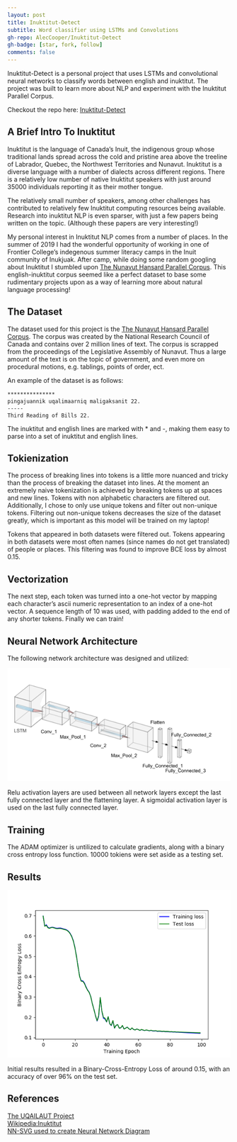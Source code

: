 ```yaml
---
layout: post
title: Inuktitut-Detect 
subtitle: Word classifier using LSTMs and Convolutions
gh-repo: AlecCooper/Inuktitut-Detect
gh-badge: [star, fork, follow]
comments: false
---
```

Inuktitut-Detect is a personal project that uses LSTMs and convolutional neural networks to classify words 
between english and inuktitut. The project was built to learn more about NLP and experiment with the Inuktitut 
Parallel Corpus.  

Checkout the repo here: [Inuktitut-Detect](https://github.com/AlecCooper/Inuktitut-Detect)  

## A Brief Intro To Inuktitut
Inuktitut is the language of Canada’s Inuit, the indigenous group whose traditional lands spread across the 
cold and pristine area above the treeline of Labrador, Quebec, the Northwest Territories and Nunavut. 
Inuktitut is a diverse language with a number of dialects across different regions. 
There is a relatively low number of native Inuktitut speakers with just around 35000 
individuals reporting it as their mother tongue.  

The relatively small number of speakers, among other challenges has contributed to relatively few Inuktitut computing 
resources being available. Research into inuktitut NLP is even sparser, with just a few papers 
being written on the topic. (Although these papers are very interesting!)  

My personal interest in Inuktitut NLP comes from a number of places. In the summer of 2019 I had the wonderful 
opportunity of working in one of Frontier College’s indegenous summer literacy camps in the Inuit community of 
Inukjuak. After camp, while doing some random googling about Inuktitut I stumbled upon 
[The Nunavut Hansard Parallel Corpus](https://www.inuktitutcomputing.ca/NunavutHansard/info.php). 
This english-inuktitut corpus seemed like a perfect dataset to base some rudimentary projects upon as a way of 
learning more about natural language processing!  

## The Dataset  
The dataset used for this project is the [The Nunavut Hansard Parallel Corpus](https://www.inuktitutcomputing.ca/NunavutHansard/info.php). The corpus was created by the National Research Council of Canada and contains over 2 million lines of text. The corpus is scrapped from the proceedings of the Legislative Assembly of Nunavut. Thus a large amount of the text is on the topic of government, and even more on procedural motions, e.g. tablings, points of order, ect.  

An example of the dataset is as follows:  
~~~
*************** 
pingajuannik uqalimaarniq maligaksanit 22.
-----
Third Reading of Bills 22.
~~~
The inuktitut and english lines are marked with * and -, making them easy to parse into a set of inuktitut and english lines. 

## Tokienization

The process of breaking lines into tokens is a little more nuanced and tricky than the process of breaking the dataset into lines. At the moment an extremely naive tokenization is achieved by breaking tokens up at spaces and new lines. Tokens with non alphabetic characters are filtered out. Additionally, I chose to only use unique tokens and filter out non-unique tokens. Filtering out non-unique tokens decreases the size of the dataset greatly, which is important as this model will be trained on my laptop!  

Tokens that appeared in both datasets were filtered out. Tokens appearing in both datasets were most often names (since names do not get translated) of people or places. This filtering was found to improve BCE loss by almost 0.15.

## Vectorization

The next step, each token was turned into a one-hot vector by mapping each character’s ascii numeric representation to an index of a one-hot vector. A sequence length of 10 was used, with padding added to the end of any shorter tokens. Finally we can train!  

## Neural Network Architecture

The following network architecture was designed and utilized:

![network](https://raw.githubusercontent.com/AlecCooper/AlecCooper.github.io/master/assets/NN.png)  

Relu activation layers are used between all network layers except the last fully connected layer and the flattening layer. A sigmoidal activation layer is used on the last fully connected layer.

## Training  

The ADAM optimizer is untilized to calculate gradients, along with a binary cross entropy loss function. 10000 tokiens were set aside as a testing set.  

## Results

![loss](https://raw.githubusercontent.com/AlecCooper/Inuktitut-Detect/master/Results/results.png?token=ABFU22E6WORKYPGK64KXMPS6YQR36)

Initial results resulted in a Binary-Cross-Entropy Loss of around 0.15, with an accuracy of over 96% on the test set.  

## References
[The UQAILAUT Project](https://www.inuktitutcomputing.ca/index.php)  
[Wikipedia:Inuktitut](https://en.wikipedia.org/wiki/Inuktitut)  
[NN-SVG used to create Neural Network Diagram](https://alexlenail.me/NN-SVG/AlexNet.html)  


